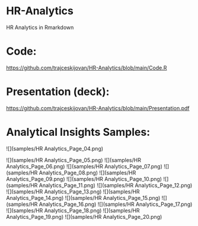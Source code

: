 # HR-Analytics
HR Analytics in Rmarkdown

# Code:
https://github.com/trajceskijovan/HR-Analytics/blob/main/Code.R

# Presentation (deck):
https://github.com/trajceskijovan/HR-Analytics/blob/main/Presentation.pdf

# Analytical Insights Samples:
![](samples/HR Analytics_Page_04.png)

![](samples/HR Analytics_Page_05.png)
![](samples/HR Analytics_Page_06.png)
![](samples/HR Analytics_Page_07.png)
![](samples/HR Analytics_Page_08.png)
![](samples/HR Analytics_Page_09.png)
![](samples/HR Analytics_Page_10.png)
![](samples/HR Analytics_Page_11.png)
![](samples/HR Analytics_Page_12.png)
![](samples/HR Analytics_Page_13.png)
![](samples/HR Analytics_Page_14.png)
![](samples/HR Analytics_Page_15.png)
![](samples/HR Analytics_Page_16.png)
![](samples/HR Analytics_Page_17.png)
![](samples/HR Analytics_Page_18.png)
![](samples/HR Analytics_Page_19.png)
![](samples/HR Analytics_Page_20.png)

